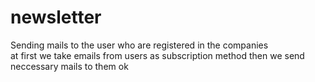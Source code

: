 # newsletter
Sending mails to the user who are registered in the companies
<br>
at first we take emails from users as subscription method then we send neccessary mails to them
ok